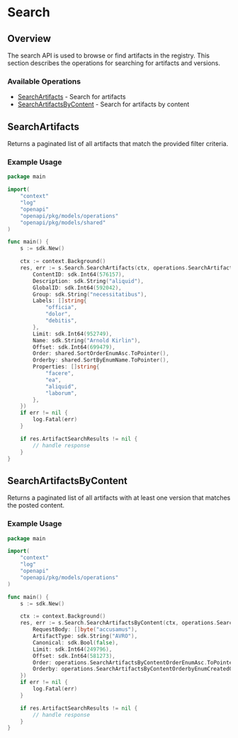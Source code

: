 # Search

## Overview

The search API is used to browse or find artifacts in the registry. This section describes the operations for searching for artifacts and versions. 

### Available Operations

* [SearchArtifacts](#searchartifacts) - Search for artifacts
* [SearchArtifactsByContent](#searchartifactsbycontent) - Search for artifacts by content

## SearchArtifacts

Returns a paginated list of all artifacts that match the provided filter criteria.


### Example Usage

```go
package main

import(
	"context"
	"log"
	"openapi"
	"openapi/pkg/models/operations"
	"openapi/pkg/models/shared"
)

func main() {
    s := sdk.New()

    ctx := context.Background()
    res, err := s.Search.SearchArtifacts(ctx, operations.SearchArtifactsRequest{
        ContentID: sdk.Int64(576157),
        Description: sdk.String("aliquid"),
        GlobalID: sdk.Int64(592042),
        Group: sdk.String("necessitatibus"),
        Labels: []string{
            "officia",
            "dolor",
            "debitis",
        },
        Limit: sdk.Int64(952749),
        Name: sdk.String("Arnold Kirlin"),
        Offset: sdk.Int64(699479),
        Order: shared.SortOrderEnumAsc.ToPointer(),
        Orderby: shared.SortByEnumName.ToPointer(),
        Properties: []string{
            "facere",
            "ea",
            "aliquid",
            "laborum",
        },
    })
    if err != nil {
        log.Fatal(err)
    }

    if res.ArtifactSearchResults != nil {
        // handle response
    }
}
```

## SearchArtifactsByContent

Returns a paginated list of all artifacts with at least one version that matches the
posted content.


### Example Usage

```go
package main

import(
	"context"
	"log"
	"openapi"
	"openapi/pkg/models/operations"
)

func main() {
    s := sdk.New()

    ctx := context.Background()
    res, err := s.Search.SearchArtifactsByContent(ctx, operations.SearchArtifactsByContentRequest{
        RequestBody: []byte("accusamus"),
        ArtifactType: sdk.String("AVRO"),
        Canonical: sdk.Bool(false),
        Limit: sdk.Int64(249796),
        Offset: sdk.Int64(581273),
        Order: operations.SearchArtifactsByContentOrderEnumAsc.ToPointer(),
        Orderby: operations.SearchArtifactsByContentOrderbyEnumCreatedOn.ToPointer(),
    })
    if err != nil {
        log.Fatal(err)
    }

    if res.ArtifactSearchResults != nil {
        // handle response
    }
}
```

